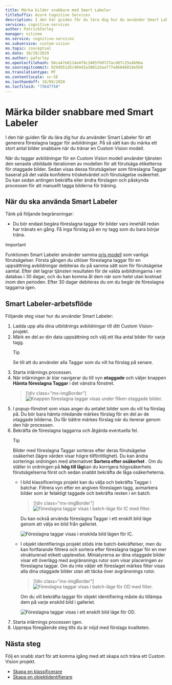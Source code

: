 ```yaml
---
title: Märka bilder snabbare med Smart Labeler
titleSuffix: Azure Cognitive Services
description: I den här guiden får du lära dig hur du använder Smart Labeler för att generera föreslagna taggar för avbildningar. På så sätt kan du märka ett stort antal bilder snabbare när du tränar en Custom Vision modell.
services: cognitive-services
author: PatrickFarley
manager: nitinme
ms.service: cognitive-services
ms.subservice: custom-vision
ms.topic: conceptual
ms.date: 10/29/2019
ms.author: pafarley
ms.openlocfilehash: 94ca47e6114e4f8c3485f6072facd07c25e4b96a
ms.sourcegitcommit: 829d951d5c90442a38012daaf77e86046018e5b9
ms.translationtype: MT
ms.contentlocale: sv-SE
ms.lasthandoff: 10/09/2020
ms.locfileid: "73647758"
---
```

# <a name="label-images-faster-with-smart-labeler"></a>Märka bilder snabbare med Smart Labeler

I den här guiden får du lära dig hur du använder Smart Labeler för att generera föreslagna taggar för avbildningar. På så sätt kan du märka ett stort antal bilder snabbare när du tränar en Custom Vision modell.

När du taggar avbildningar för en Custom Vision modell använder tjänsten den senaste utbildade iterationen av modellen för att förutsäga etiketterna för otaggade bilder. Sedan visas dessa förutsägelser som föreslagna Taggar baserat på det valda konfidens tröskelvärdet och förutsägelse osäkerhet. Du kan sedan antingen bekräfta eller ändra förslagen och påskynda processen för att manuellt tagga bilderna för träning.

## <a name="when-to-use-smart-labeler"></a>När du ska använda Smart Labeler

Tänk på följande begränsningar:

* Du bör endast begära föreslagna taggar för bilder vars innehåll redan har tränats en gång. Få inga förslag på en ny tagg som du bara börjar träna.

> [!IMPORTANT]
> Funktionen Smart Labeler använder samma [pris modell](https://azure.microsoft.com/pricing/details/cognitive-services/custom-vision-service/) som vanliga förutsägelser. Första gången du utlöser föreslagna taggar för en uppsättning avbildningar debiteras du på samma sätt som för förutsägelse samtal. Efter det lagrar tjänsten resultaten för de valda avbildningarna i en databas i 30 dagar, och du kan komma åt dem när som helst utan kostnad inom den perioden. Efter 30 dagar debiteras du om du begär de föreslagna taggarna igen.

## <a name="smart-labeler-workflow"></a>Smart Labeler-arbetsflöde

Följande steg visar hur du använder Smart Labeler:

1. Ladda upp alla dina utbildnings avbildningar till ditt Custom Vision-projekt.
1. Märk en del av din data uppsättning och välj ett lika antal bilder för varje tagg.
    > [!TIP]
    > Se till att du använder alla Taggar som du vill ha förslag på senare.
1. Starta inlärnings processen.
1. När inlärningen är klar navigerar du till vyn **otaggade** och väljer knappen **Hämta föreslagna Taggar** i det vänstra fönstret.
    > [!div class="mx-imgBorder"]
    > ![Knappen föreslagna taggar visas under fliken otaggade bilder.](./media/suggested-tags/suggested-tags-button.png)
1. I popup-fönstret som visas anger du antalet bilder som du vill ha förslag på. Du bör bara hämta inledande märkes förslag för en del av de otaggade bilderna. Du får bättre märkes förslag när du itererar genom den här processen.
1. Bekräfta de föreslagna taggarna och åtgärda eventuella fel.
    > [!TIP]
    > Bilder med föreslagna Taggar sorteras efter deras förutsägelse osäkerhet (lägre värden visar högre tillförlitlighet). Du kan ändra sorterings ordningen med alternativet **Sortera efter osäkerhet** . Om du ställer in ordningen på **hög till låg**kan du korrigera högosäkerhets förutsägelserna först och sedan snabbt bekräfta de låga osäkerheterna.
    * I bild klassificerings projekt kan du välja och bekräfta Taggar i batchar. Filtrera vyn efter en angiven föreslagen tagg, avmarkera bilder som är felaktigt taggade och bekräfta resten i en batch.
        > [!div class="mx-imgBorder"]
        > ![Föreslagna taggar visas i batch-läge för IC med filter.](./media/suggested-tags/ic-batch-mode.png)

        Du kan också använda föreslagna Taggar i ett enskilt bild läge genom att välja en bild från galleriet.

        ![Föreslagna taggar visas i enskilda bild lägen för IC.](./media/suggested-tags/ic-individual-image-mode.png)
    * I objekt identifierings projekt stöds inte batch-bekräftelser, men du kan fortfarande filtrera och sortera efter föreslagna taggar för en mer strukturerad etikett upplevelse. Miniatyrerna av dina otaggade bilder visar ett överlägg med avgränsnings rutor som visar placeringen av föreslagna taggar. Om du inte väljer ett föreslaget märkes filter visas alla dina otaggade bilder utan att täcka över avgränsnings rutor.
        > [!div class="mx-imgBorder"]
        > ![Föreslagna taggar visas i batch-läge för OD med filter.](./media/suggested-tags/od-batch-mode.png)

        Om du vill bekräfta taggar för objekt identifiering måste du tillämpa dem på varje enskild bild i galleriet.

        ![Föreslagna taggar visas i ett enskilt bild läge för OD.](./media/suggested-tags/od-individual-image-mode.png)
1. Starta inlärnings processen igen.
1. Upprepa föregående steg tills du är nöjd med förslags kvaliteten.

## <a name="next-steps"></a>Nästa steg

Följ en snabb start för att komma igång med att skapa och träna ett Custom Vision projekt.

* [Skapa en klassificerare](getting-started-build-a-classifier.md)
* [Skapa en objektidentifierare](get-started-build-detector.md)